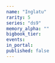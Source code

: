 ```yaml
---
name: "Inglatu"
rarity: 5
series: "ds9"
memory_alpha: ""
bigbook_tier:
events:
in_portal:
published: false
---
```

